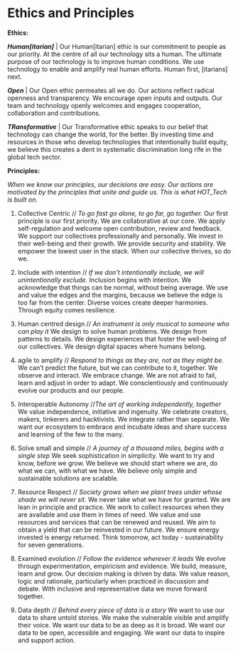 # Ethics and Principles

**Ethics:**

***Human[itarian]*** | Our Human[itarian] ethic is our commitment to people as our priority. At the centre of all our technology sits a human. The ultimate purpose of our technology is to improve human conditions. We use technology to enable and amplify real human efforts. Human first, [itarians] next.

***Open*** | Our Open ethic permeates all we do. Our actions  reflect radical openness and transparency. We encourage open inputs and outputs. Our team and technology openly welcomes and engages cooperation, collaboration and contributions.

***TRansformative*** | Our Transformative ethic speaks to our belief that technology can change the world, for the better. By investing time and resources in those who develop technologies that intentionally build equity, we believe this creates a dent in systematic discrimination long rife in the global tech sector.
 

**Principles:**

*When we know our principles, our decisions are easy. Our actions are motivated by the principles that unite and guide us. This is what HOT_Tech is built on.*

1. Collective Centric // _To go fast go alone, to go far, go together._ 
Our first principle is our first priority.  We are collaborative at our core. We apply self-regulation and welcome open contribution, review and feedback. We support our collectives professionally and personally. We invest in their well-being and their growth. We provide security and stability. We empower the lowest user in the stack. When our collective thrives, so do we.

2. Include with intention // _If we don’t intentionally include, we will unintentionally exclude._ 
Inclusion begins with intention. We acknowledge that things can be normal, without being average. We use and value the edges and the margins, because we believe the edge is too far from the center. Diverse voices create deeper harmonies. Through equity comes resilience. 

3. Human centred design // _An instrument is only musical to someone who can play it_
We design to solve human problems. We design from patterns to details. We design experiences that foster the well-being of our collectives.  We design digital spaces where humans belong.

4. agile to amplify // _Respond to things as they are, not as they might be._
We can’t predict the future, but we can contribute to it, together. We observe and interact. We embrace change. We are not afraid to fail, learn and adjust in order to adapt. We conscientiously and continuously evolve our products and our people. 

5. Interoperable Autonomy //_The art of working independently, together_
We value independence, initiative and ingenuity. We celebrate creators, makers, tinkerers and hacktivists. We integrate rather than separate. We want our ecosystem to embrace and incubate ideas and share success and learning of the few to the many. 

6. Solve small and simple // _A journey of a thousand miles, begins with a single step_
We seek sophistication in simplicity. We want to try and know, before we grow. We believe we should start where we are, do what we can, with what we have. We believe only simple and sustainable solutions are scalable.

7. Resource Respect // _Society grows when we plant trees under whose shade we will never sit._ 
We never take what we have for granted. We are lean in principle and practice. We work to collect resources when they are available and use them in times of need. We value and use resources and services that can be renewed and reused. We aim to obtain a yield that can be reinvested in our future. We ensure energy invested is energy returned. Think tomorrow, act today - sustainability for seven generations.

8. Examined evolution // _Follow the evidence wherever it leads_
We evolve through experimentation, empiricism and evidence. We build, measure, learn and grow. Our decision making is driven by data. We value reason, logic and rationale, particularly when practiced in discussion and debate. With inclusive and representative data we move forward together.

9. Data depth // _Behind every piece of data is a story_
We want to use our data to share untold stories. We make the vulnerable visible and amplify their voice. We want our data to be as deep as it is broad. We want our data to be open, accessible and engaging. We want our data to inspire and support action.
